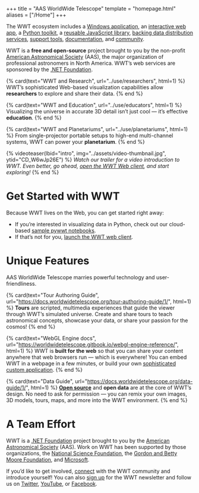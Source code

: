 +++
title = "AAS WorldWide Telescope"
template = "homepage.html"
aliases = ["/Home"]
+++

The WWT ecosystem includes a [Windows application][windows-client], an
[interactive web app][web-client], a [Python toolkit][pywwt], a
[reusable JavaScript library][webgl],
[backing data distribution services][data-services], [support tools][infra],
[documentation][docs], and [community].

[windows-client]: @/download.md#windows-client
[webgl]: https://worldwidetelescope.gitbook.io/webgl-engine-reference/
[web-client]: /webclient/
[pywwt]: https://pywwt.readthedocs.io/
[data-services]: https://wwt-api-client.readthedocs.io/en/latest/
[docs]: https://docs.worldwidetelescope.org/
[infra]: https://docs.worldwidetelescope.org/#exploring-wwt-infrastructure
[community]: https://wwt-forum.org/

WWT is a **free and open-source** project brought to you by the non-profit
[American Astronomical Society][aas] (AAS), the major organization of
professional astronomers in North America. WWT’s web services are sponsored by
the [.NET Foundation][dnf].

[aas]: https://aas.org/
[dnf]: https://dotnetfoundation.org/

<section class="flex-cards">

{% card(text="WWT and Research", url="../use/researchers", html=1) %}
WWT’s sophisticated Web-based visualization capabilities allow
<b>researchers</b> to explore and share their data.
{% end %}

{% card(text="WWT and Education", url="../use/educators", html=1) %}
Visualizing the universe in accurate 3D detail isn’t just cool — it’s
effective <b>education</b>.
{% end %}

{% card(text="WWT and Planetariums", url="../use/planetariums", html=1) %}
From single-projector portable setups to high-end multi-channel systems, WWT
can power your <b>planetarium</b>.
{% end %}

</section>

{% videoteaser(lbid="intro", img="../assets/video-thumbnail.jpg", ytid="CD_W6wJp26E") %}
<i>Watch our trailer for a video introduction to WWT. Even better, go ahead,
<a href="/webclient/">open the WWT Web client</a>, and start exploring!</i>
{% end %}


# Get Started with WWT

Because WWT lives on the Web, you can get started right away:

- If you’re interested in visualizing data in Python, check out our
  cloud-based [sample pywwt notebooks][pywwt-notebooks].
- If that’s not for you, [launch the WWT web client](/webclient/).

[pywwt-notebooks]: https://pywwt.readthedocs.io/en/stable/#quick-start


# Unique Features

AAS WorldWide Telescope marries powerful technology and user-friendliness.

<section class="flex-cards">

{% card(text="Tour Authoring Guide", url="https://docs.worldwidetelescope.org/tour-authoring-guide/1/", html=1) %}
<b>Tours</b> are scripted, multimedia experiences that guide the viewer
through WWT’s simulated universe. Create and share tours to teach astronomical
concepts, showcase your data, or share your passion for the cosmos!
{% end %}

{% card(text="WebGL Engine docs", url="https://worldwidetelescope.gitbook.io/webgl-engine-reference/", html=1) %}
WWT is <b>built for the web</b> so that you can share your content anywhere
that web browsers run — which is everywhere! You can embed WWT in a webpage
in a few minutes, or build your own <a
href="http://cxc.harvard.edu/csc2/wwt.html">sophisticated custom
application</a>.
{% end %}

{% card(text="Data Guide", url="https://docs.worldwidetelescope.org/data-guide/1/", html=1) %}
<a href="https://github.com/WorldWideTelescope/"><b>Open source</b></a> and
<b>open data</b> are at the core of WWT’s design. No need to ask for
permission — you can remix your own images, 3D models, tours, maps, and more
into the WWT environment.
{% end %}

</section>


# A Team Effort

WWT is a [.NET Foundation][dnf] project brought to you by the
[American Astronomical Society][aas] (AAS). Work on WWT has been supported by
those organizations, the [National Science Foundation][nsf], the
[Gordon and Betty Moore Foundation][moore], and [Microsoft].

[sandt]: https://skyandtelescope.org/
[nsf]: https://www.nsf.gov/
[moore]: https://www.moore.org/
[Microsoft]: https://www.microsoft.com/

If you’d like to get involved, [connect](@/connect.md) with the WWT community
and introduce yourself! You can also [sign up] for the WWT newsletter and
follow us on [Twitter], [YouTube], or [Facebook].

[sign up]: https://bit.ly/wwt-signup
[Twitter]: https://twitter.com/wwtelescope
[YouTube]: https://www.youtube.com/c/AASWorldWideTelescope
[Facebook]: https://facebook.com/wwtelescope
